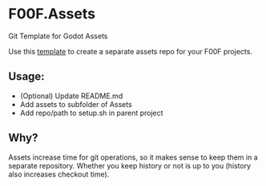 # F00F.Assets
Git Template for Godot Assets

Use this [template](https://docs.github.com/en/repositories/creating-and-managing-repositories/creating-a-repository-from-a-template#creating-a-repository-from-a-template) to create a separate assets repo for your F00F projects.

## Usage:
 - (Optional) Update README.md
 - Add assets to subfolder of Assets
 - Add repo/path to setup.sh in parent project

## Why?
Assets increase time for git operations, so it makes sense to keep them in a separate repository.
Whether you keep history or not is up to you (history also increases checkout time).
